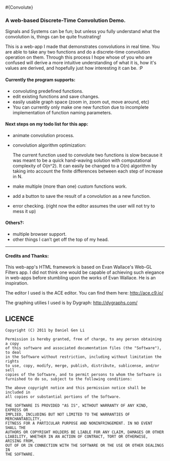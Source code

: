 #{Convolute}
### A web-based Discrete-Time Convolution Demo.

Signals and Systems can be fun; but unless you fully understand what the 
convolution is, things can be quite frustrating!  

This is a web-app I made that demonstrates convolutions in real time.  You
are able to take any two functions and do a discrete-time convolution operation
on them.  Through this process I hope whose of you who are confused will derive
a more intuitive understanding of what it is, how it's values are derived,
and hopefully just how interesting it can be. :P

#### Currently the program supports:
- convoluting predefined functions.
- edit existing functions and save changes.
- easily usable graph space (zoom in, zoom out, move around, etc)
- You can currently only make one new function due to incomplete implementation of function naming parameters. 


#### Next steps on my todo list for this app:
- animate convolution process.
- convolution algorithm optimization:

	The current function used to convolute two functions is slow because it was
	meant to be a quick hand-waving solution with computational complexity of 
	O(n^2).  It can easily be changed to a O(n) algorithm by taking into account
	the finite differences between each step of increase in N.  

- make multiple (more than one) custom functions work.
- add a button to save the result of a convolution as a new function.
- error checking. (right now the editor assumes the user will not try to mess it up)


#### Others?:
- multiple browser support.
- other things I can’t get off the top of my head.


--------------------------

#### Credits and Thanks:

This web-app's HTML framework is based on Evan Wallace's Web-GL Filters app.
I did not think one would be capable of achieving such elegance in  web-apps
before stumbling upon the works of Evan Wallace.  He is an inspiration.

The editor I used is the ACE editor. You can find them here: http://ace.c9.io/

The graphing utilies I used is by Dygraph: http://dygraphs.com/



LICENCE
-------
```
Copyright (C) 2011 by Daniel Gen Li 

Permission is hereby granted, free of charge, to any person obtaining a copy
of this software and associated documentation files (the "Software"), to deal
in the Software without restriction, including without limitation the rights
to use, copy, modify, merge, publish, distribute, sublicense, and/or sell
copies of the Software, and to permit persons to whom the Software is
furnished to do so, subject to the following conditions:

The above copyright notice and this permission notice shall be included in
all copies or substantial portions of the Software.

THE SOFTWARE IS PROVIDED "AS IS", WITHOUT WARRANTY OF ANY KIND, EXPRESS OR
IMPLIED, INCLUDING BUT NOT LIMITED TO THE WARRANTIES OF MERCHANTABILITY,
FITNESS FOR A PARTICULAR PURPOSE AND NONINFRINGEMENT. IN NO EVENT SHALL THE
AUTHORS OR COPYRIGHT HOLDERS BE LIABLE FOR ANY CLAIM, DAMAGES OR OTHER
LIABILITY, WHETHER IN AN ACTION OF CONTRACT, TORT OR OTHERWISE, ARISING FROM,
OUT OF OR IN CONNECTION WITH THE SOFTWARE OR THE USE OR OTHER DEALINGS IN
THE SOFTWARE.
```
